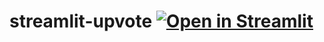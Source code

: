 # streamlit-upvote [![Open in Streamlit](https://static.streamlit.io/badges/streamlit_badge_black_white.svg)](https://share.streamlit.io/akrolsmir/streamlit-upvote/main)
 
